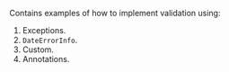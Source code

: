Contains examples of how to implement validation using:
1. Exceptions.
2. `DateErrorInfo`.
3. Custom.
4. Annotations.
